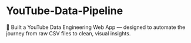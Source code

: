 # YouTube-Data-Pipeline
🚀 Built a YouTube Data Engineering Web App — designed to automate the journey from raw CSV files to clean, visual insights.
